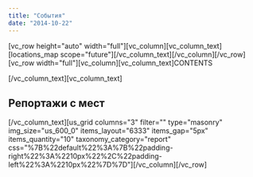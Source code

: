 ```yaml
---
title: "События"
date: "2014-10-22"
---
```


\[vc\_row height="auto" width="full"\]\[vc\_column\]\[vc\_column\_text\]\[locations\_map scope="future"\]\[/vc\_column\_text\]\[/vc\_column\]\[/vc\_row\]\[vc\_row width="full"\]\[vc\_column\]\[vc\_column\_text\]CONTENTS

\[/vc\_column\_text\]\[vc\_column\_text\]

## Репортажи с мест

\[/vc\_column\_text\]\[us\_grid columns="3" filter="" type="masonry" img\_size="us\_600\_0" items\_layout="6333" items\_gap="5px" items\_quantity="10" taxonomy\_category="report" css="%7B%22default%22%3A%7B%22padding-right%22%3A%2210px%22%2C%22padding-left%22%3A%2210px%22%7D%7D"\]\[/vc\_column\]\[/vc\_row\]
